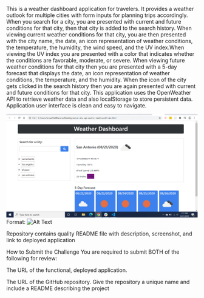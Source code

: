 
This is a weather dashboard application for travelers. It 
provides a weather outlook for multiple cities with form 
inputs for planning trips accordingly. When you search for 
a city, you are presented with current and future conditions 
for that city, then that city is added to the search history.
When viewing current weather conditions for that city, you 
are then presented with the city name, the date, an icon 
representation of weather conditions, the temperature, 
the humidity, the wind speed, and the UV index.When viewing 
the UV index you are presented with a color that indicates 
whether the conditions are favorable, moderate, or severe. 
When viewing future weather conditions for that city then 
you are presented with a 5-day forecast that displays 
the date, an icon representation of weather conditions, the 
temperature, and the humidity. When the icon of the city 
gets clicked in the search history then you are again 
presented with current and future conditions for that city. 
This application uses the OpenWeather API to retrieve weather
data and also localStorage to store persistent data. 
Application user interface is clean and easy to navigate. 

![GitHub Logo](/screenshot.png)
Format: ![Alt Text](url)

Repository contains quality README file with description, screenshot, and link to deployed application

How to Submit the Challenge
You are required to submit BOTH of the following for review:

The URL of the functional, deployed application.

The URL of the GitHub repository. Give the repository a unique name and include a README describing the project
